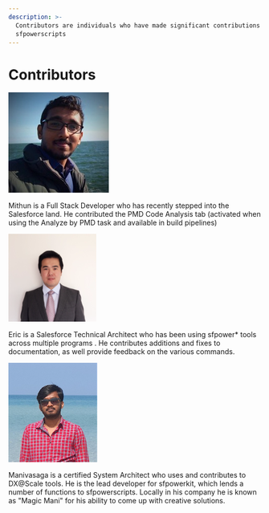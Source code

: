 ```yaml
---
description: >-
  Contributors are individuals who have made significant contributions to
  sfpowerscripts
---
```


# Contributors

![Mithun](.gitbook/assets/mithun_photo.jpeg)

Mithun is a Full Stack Developer who has recently stepped into the Salesforce land. He contributed the PMD Code Analysis tab \(activated when using the Analyze by PMD task and available in build pipelines\)

![Eric Shen](.gitbook/assets/image%20%289%29.png)

Eric is a Salesforce Technical Architect who has been using sfpower\* tools  across multiple programs . He contributes additions and fixes to documentation, as well provide feedback on the various commands.

![Manivasaga Murugesan](.gitbook/assets/manivasaga-murugesan.png)

Manivasaga is a certified System Architect who uses and contributes to DX@Scale tools. He is the lead developer for sfpowerkit, which lends a number of functions to sfpowerscripts. Locally in his company he is known as "Magic Mani" for his ability to come up with creative solutions. 

